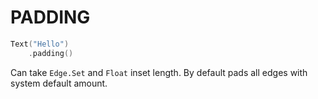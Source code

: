# PADDING

```swift
Text("Hello")
    .padding()
```

Can take `Edge.Set` and `Float` inset length. By default pads all edges with system default amount.
